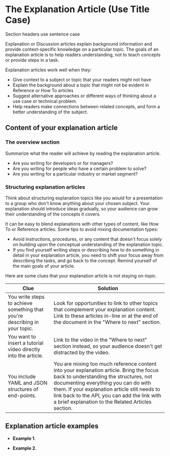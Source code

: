 # The Explanation Article (Use Title Case)

Section headers use sentence case


Explanation or Discussion articles explain background information and provide context-specific knowledge on a particular topic.
The goals of an explanation article is to help readers understanding, not to teach concepts or provide steps in a task.

Explanation articles work well when they:

* Give context to a subject or topic that your readers might not have
* Explain the background about a topic that might not be evident in Reference or How To articles
* Suggest alternative approaches or different ways of thinking about a use case or technical problem.
* Help readers make connections between related concepts, and form a better understanding of the subject.

## Content of your explanation article

### The overview section

Summarize what the reader will achieve by reading the explanation article.

* Are you writing for developers or for managers?
* Are you writing for people who have a certain problem to solve?
* Are you writing for a particular industry or market segment?


### Structuring explanation articles

Think about structuring explanation topics like you would for a presentation to a group who don't know anything about your chosen subject.
Your explanation should introduce ideas gradually, so your audience can grow their understanding of the concepts it covers.

It can be easy to blend explanations with other types of content, like How To or Reference articles.
Some tips to avoid mixing documentation types:

* Avoid instructions, procedures, or any content that doesn't focus solely on building upon the conceptual understanding of the explanation topic.
* If you find yourself writing steps or describing how to do something in detail in your explanation article, you need to shift your focus away from describing the tasks, and go back to the concept. Remind yourself of the main goals of your article.

Here are some clues that your explanation article is not staying on-topic.

| Clue | Solution |
|-----------------------------------------------------------------------------------------------------------------|------------------------------------------------------------------------------------------------------------------------------------------------------------------------------------------------------------------------------------------------------------------------------------------------------------------------------------|
| You write steps to achieve something that you're describing in your topic. | Look for opportunities to link to other topics that complement your explanation content. Link to these articles in-line or at the end of the document in the "Where to next" section. |
| You want to insert a tutorial video directly into the article. | Link to the video in the "Where to next" section instead, so your audience doesn't get distracted by the video. |
| You include YAML and JSON structures of end-points. | You are mixing too much reference content into your explanation article. Bring the focus back to understanding the structures, not documenting everything you can do with them. If your explanation article still needs to link back to the API, you can add the link with a brief explanation to the Related Articles section. |

## Explanation article examples

* **Example 1**.

* **Example 2**.

